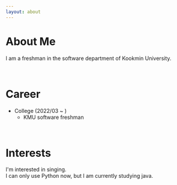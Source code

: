 ```yaml
---
layout: about
---
```


# About Me

I am a freshman in the software department of Kookmin University.

<br/>

# Career

- College (2022/03 ~ )
  - KMU software freshman

<br/>

# Interests

I'm interested in singing. <br/>
I can only use Python now, but I am currently studying java.
